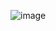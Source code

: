 ![image](https://github.com/TuppyPower/-Primeiro-Jogo-2d-com-Godot/assets/130563312/7aae8f82-23f9-4467-bb16-eef6f1daaea1)
